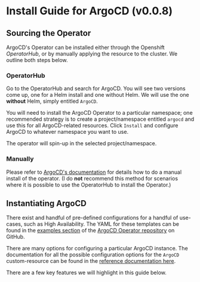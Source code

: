 # Install Guide for ArgoCD (v0.0.8)

## Sourcing the Operator

ArgoCD's Operator can be installed either through the Openshift *OperatorHub*, or by manually applying the resource to the cluster. We outline both steps below.

### OperatorHub

Go to the OperatorHub and search for ArgoCD. You will see two versions come up, one for a Helm install and one without Helm. We will use the one **without** Helm, simply entitled `ArgoCD`.

You will need to install the ArgoCD Operator to a particular namespace; one recommended strategy is to create a project/namespace entitled `argocd` and use this for all ArgoCD-related resources. Click `Install` and configure ArgoCD to whatever namespace you want to use.

The operator will spin-up in the selected project/namespace.

### Manually

Please refer to [ArgoCD's documentation](https://argocd-operator.readthedocs.io/en/latest/install/openshift/) for details how to do a manual install of the operator. (I do **not** recommend this method for scenarios where it is possible to use the OperatorHub to install the Operator.)

## Instantiating ArgoCD

There exist and handful of pre-defined configurations for a handful of use-cases, such as High Availability. The YAML for these templates can be found in the [examples section](https://github.com/argoproj-labs/argocd-operator/tree/master/examples) of the [ArgoCD Operator repository](https://github.com/argoproj-labs/argocd-operator) on GitHub.

There are many options for configuring a particular ArgoCD instance. The documentation for all the possible configuration options for the `ArgoCD` custom-resource can be found in the [reference documentation here](https://argocd-operator.readthedocs.io/en/latest/reference/argocd/).

There are a few key features we will highlight in this guide below.
